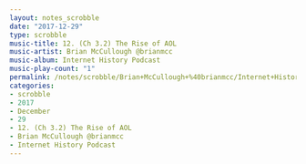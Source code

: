 ```yaml
---
layout: notes_scrobble
date: "2017-12-29"
type: scrobble
music-title: 12. (Ch 3.2) The Rise of AOL
music-artist: Brian McCullough @brianmcc
music-album: Internet History Podcast
music-play-count: "1"
permalink: /notes/scrobble/Brian+McCullough+%40brianmcc/Internet+History+Podcast/e2cbfb403910b00610d03ec7f9629a7b64932d16.html
categories:
- scrobble
- 2017
- December
- 29
- 12. (Ch 3.2) The Rise of AOL
- Brian McCullough @brianmcc
- Internet History Podcast
---
```

